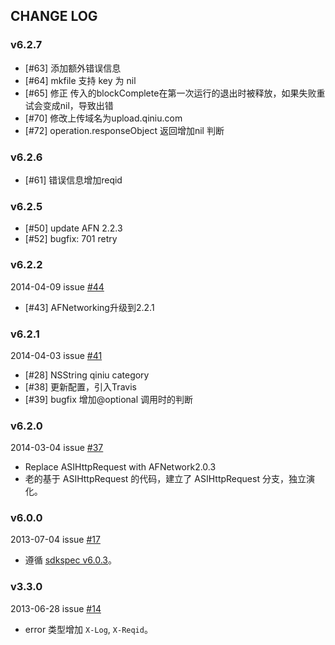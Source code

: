 ## CHANGE LOG

### v6.2.7

- [#63] 添加额外错误信息
- [#64] mkfile 支持 key 为 nil
- [#65] 修正 传入的blockComplete在第一次运行的退出时被释放，如果失败重试会变成nil，导致出错
- [#70] 修改上传域名为upload.qiniu.com
- [#72] operation.responseObject 返回增加nil 判断

### v6.2.6

- [#61] 错误信息增加reqid

### v6.2.5

- [#50] update AFN 2.2.3
- [#52] bugfix: 701 retry

### v6.2.2

2014-04-09 issue [#44](https://github.com/qiniu/ios-sdk/pull/44)

- [#43] AFNetworking升级到2.2.1

### v6.2.1

2014-04-03 issue [#41](https://github.com/qiniu/ios-sdk/pull/41)

- [#28] NSString qiniu category
- [#38] 更新配置，引入Travis
- [#39] bugfix 增加@optional 调用时的判断

### v6.2.0

2014-03-04 issue [#37](https://github.com/qiniu/ios-sdk/pull/37)

- Replace ASIHttpRequest with AFNetwork2.0.3
- 老的基于 ASIHttpRequest 的代码，建立了 ASIHttpRequest 分支，独立演化。


### v6.0.0

2013-07-04 issue [#17](https://github.com/qiniu/ios-sdk/pull/17)

- 遵循 [sdkspec v6.0.3](https://github.com/qiniu/sdkspec/tree/v6.0.3)。


### v3.3.0

2013-06-28 issue [#14](https://github.com/qiniu/ios-sdk/pull/14)

- error 类型增加 `X-Log`, `X-Reqid`。

